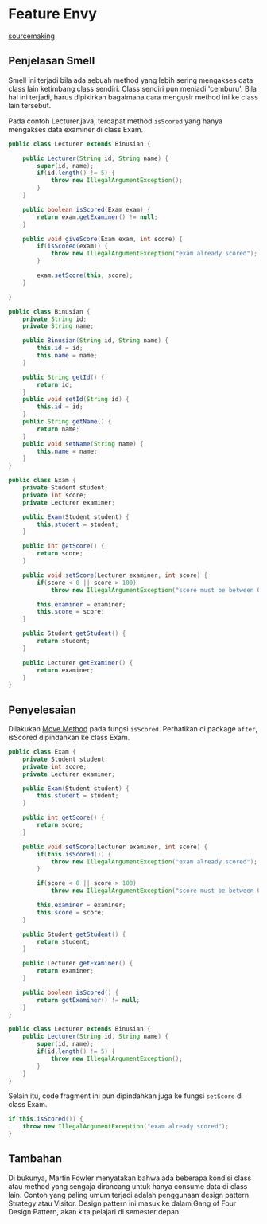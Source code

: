 # Feature Envy

[sourcemaking](https://sourcemaking.com/refactoring/smells/feature-envy)

## Penjelasan Smell

Smell ini terjadi bila ada sebuah method yang lebih sering mengakses data class lain ketimbang class sendiri. Class sendiri pun menjadi 'cemburu'. Bila hal ini terjadi, harus dipikirkan bagaimana cara mengusir method ini ke class lain tersebut.

Pada contoh <github-url to="before/Lecturer.java">Lecturer.java</github-url>, terdapat method `isScored` yang hanya mengakses data examiner di class Exam.

<Tabs>
<Tab name="Lecturer" text="Lecturer.java" :max-height="450">

```java {10-12}
public class Lecturer extends Binusian {

	public Lecturer(String id, String name) {
		super(id, name);
		if(id.length() != 5) {
			throw new IllegalArgumentException();
		}
	}

	public boolean isScored(Exam exam) {
		return exam.getExaminer() != null;
	}

	public void giveScore(Exam exam, int score) {
		if(isScored(exam)) {
			throw new IllegalArgumentException("exam already scored");
		}

		exam.setScore(this, score);
	}

}
```

</Tab>
<Tab name="Binusian" text="Binusian.java">

```java
public class Binusian {
	private String id;
	private String name;

	public Binusian(String id, String name) {
		this.id = id;
		this.name = name;
	}

	public String getId() {
		return id;
	}
	public void setId(String id) {
		this.id = id;
	}
	public String getName() {
		return name;
	}
	public void setName(String name) {
		this.name = name;
	}
}
```

</Tab>
<Tab name="Exam" text="Exam.java" :max-height="450">

```java
public class Exam {
	private Student student;
	private int score;
	private Lecturer examiner;

	public Exam(Student student) {
		this.student = student;
	}

	public int getScore() {
		return score;
	}

	public void setScore(Lecturer examiner, int score) {
		if(score < 0 || score > 100)
			throw new IllegalArgumentException("score must be between 0 - 100");

		this.examiner = examiner;
		this.score = score;
	}

	public Student getStudent() {
		return student;
	}

	public Lecturer getExaminer() {
		return examiner;
	}
}
```

</Tab>
</Tabs>

## Penyelesaian

Dilakukan [Move Method](https://sourcemaking.com/refactoring/move-method) pada fungsi `isScored`. Perhatikan di package `after`, isScored dipindahkan ke class Exam.

<Tabs>
<Tab name="Exam" text="Exam.java" :max-height="450">

```java
public class Exam {
	private Student student;
	private int score;
	private Lecturer examiner;

	public Exam(Student student) {
		this.student = student;
	}

	public int getScore() {
		return score;
	}

	public void setScore(Lecturer examiner, int score) {
		if(this.isScored()) {
			throw new IllegalArgumentException("exam already scored");
		}

		if(score < 0 || score > 100)
			throw new IllegalArgumentException("score must be between 0 - 100");

		this.examiner = examiner;
		this.score = score;
	}

	public Student getStudent() {
		return student;
	}

	public Lecturer getExaminer() {
		return examiner;
	}

	public boolean isScored() {
		return getExaminer() != null;
	}
}
```

</Tab>

<Tab name="Lecturer" text="Lecturer.java" :max-height="450">

```java
public class Lecturer extends Binusian {
	public Lecturer(String id, String name) {
		super(id, name);
		if(id.length() != 5) {
			throw new IllegalArgumentException();
		}
	}
}
```

</Tab>
</Tabs>

Selain itu, code fragment ini pun dipindahkan juga ke fungsi `setScore` di class Exam.

```java
if(this.isScored()) {
    throw new IllegalArgumentException("exam already scored");
}
```

## Tambahan

Di bukunya, Martin Fowler menyatakan bahwa ada beberapa kondisi class atau method yang sengaja dirancang untuk hanya consume data di class lain. Contoh yang paling umum terjadi adalah penggunaan design pattern Strategy atau Visitor. Design pattern ini masuk ke dalam Gang of Four Design Pattern, akan kita pelajari di semester depan.
